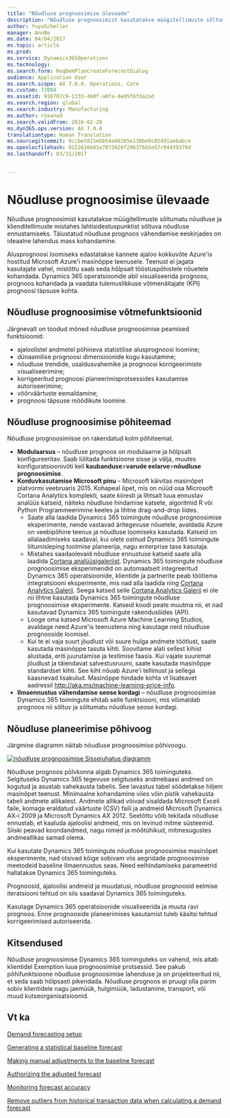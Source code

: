 ```yaml
---
title: "Nõudluse prognoosimise ülevaade"
description: "Nõudluse prognoosimist kasutatakse müügitellimuste sõltumatu nõudluse ja klienditellimuste mistahes lahtisidestuspunktist sõltuva nõudluse ennustamiseks. Täiustatud nõudluse prognoos vähendamise eeskirjades on ideaalne lahendus mass kohandamine."
author: YuyuScheller
manager: AnnBe
ms.date: 04/04/2017
ms.topic: article
ms.prod: 
ms.service: Dynamics365Operations
ms.technology: 
ms.search.form: ReqDemPlanCreateForecastDialog
audience: Application User
ms.search.scope: AX 7.0.0, Operations, Core
ms.custom: 72004
ms.assetid: 916707c9-1333-460f-a0fa-4e95f6fda2ad
ms.search.region: global
ms.search.industry: Manufacturing
ms.author: roxanad
ms.search.validFrom: 2016-02-28
ms.dyn365.ops.version: AX 7.0.0
translationtype: Human Translation
ms.sourcegitcommit: 9ccbe5815ebb54e00265e130be9c82491aebabce
ms.openlocfilehash: 9152616b81e7873426f296376b5e57c94439379d
ms.lasthandoff: 03/31/2017


---
```


# <a name="demand-forecasting-overview"></a>Nõudluse prognoosimise ülevaade

Nõudluse prognoosimist kasutatakse müügitellimuste sõltumatu nõudluse ja klienditellimuste mistahes lahtisidestuspunktist sõltuva nõudluse ennustamiseks. Täiustatud nõudluse prognoos vähendamise eeskirjades on ideaalne lahendus mass kohandamine.

Alusprognoosi loomiseks edastatakse kannete ajaloo kokkuvõte Azure'is hostitud Microsoft Azure'i masinõppe teenusele. Teenust ei jagata kasutajate vahel, mistõttu saab seda hõlpsalt tööstuspõhistele nõuetele kohandada. Dynamics 365 operatsioonide abil visualiseerida prognoos, prognoos kohandada ja vaadata tulemuslikkuse võtmenäitajate (KPI) prognoosi täpsuse kohta.

## <a name="key-features-of-demand-forecasting"></a>Nõudluse prognoosimise võtmefunktsioonid
Järgnevalt on toodud mõned nõudluse prognoosimise peamised funktsioonid:

-   ajaloolistel andmetel põhineva statistilise alusprognoosi loomine;
-   dünaamilise prognoosi dimensioonide kogu kasutamine;
-   nõudluse trendide, usaldusvahemike ja prognoosi korrigeerimiste visualiseerimine;
-   korrigeeritud prognoosi planeerimisprotsessides kasutamise autoriseerimine;
-   võõrväärtuste eemaldamine;
-   prognoosi täpsuse mõõdikute loomine.

## <a name="major-themes-in-demand-forecasting"></a>Nõudluse prognoosimise põhiteemad
Nõudluse prognoosimisse on rakendatud kolm põhiteemat.

-   **Modulaarsus** – nõudluse prognoos on modulaarne ja hõlpsalt konfigureeritav. Saab lülitada funktsioone sisse ja välja, muutes konfiguratsioonivõti kell **kaubanduse**&gt;**varude eelarve**&gt;**nõudluse prognoosimise**.
-   **Korduvkasutamise Microsoft pinu** – Microsoft käivitas masinõpet platvormi veebruaris 2015. Kohapeal õpet, mis on nüüd osa Microsoft Cortana Analytics komplekti, saate kiiresti ja lihtsalt luua ennustav analüüs katseid, näiteks nõudluse hindamise katsete, algoritmid R või Python Programmeerimine keeles ja lihtne drag-and-drop liides.
    -   Saate alla laadida Dynamics 365 toimingute nõudluse prognoosimise eksperimente, nende vastavad äritegevuse nõuetele, avaldada Azure on veebipõhine teenus ja nõudluse loomiseks kasutada. Katseid on allalaadimiseks saadaval, kui olete ostnud Dynamics 365 toimingute liitumisleping tootmise planeerija, nagu enterprise tase kasutaja.
    -   Mistahes saadaolevaid nõudluse ennustuse katseid saate alla laadida [Cortana analüüsigaleriist](https://gallery.cortanaanalytics.com/). Dynamics 365 toimingute nõudluse prognoosimise eksperimendid on automaatselt integreeritud Dynamics 365 operatsioonide, klientide ja partnerite peab töötlema integratsiooni eksperimente, mis nad alla laadida ning [Cortana Analytics Galerii](https://gallery.cortanaanalytics.com/). Seega katsed selle [Cortana Analytics Galerii](https://gallery.cortanaanalytics.com/) ei ole nii lihtne kasutada Dynamics 365 toimingute nõudluse prognoosimise eksperimente. Katseid koodi peate muutma nii, et nad kasutavad Dynamics 365 toimingute rakendusliides (API).
    -   Looge oma katsed Microsoft Azure Machine Learning Studios, avaldage need Azure'is teenustena ning kasutage neid nõudluse prognooside loomisel.
    -   Kui te ei vaja suurt jõudlust või suure hulga andmete töötlust, saate kasutada masinõppe tasuta kihti. Soovitame alati sellest kihist alustada, eriti juurutamise ja testimise faasis. Kui vajate suuremat jõudlust ja täiendavat salvestusruumi, saate kasutada masinõppe standardset kihti. See kiht nõuab Azure'i tellimust ja sellega kaasnevad lisakulud. Masinõppe hindade kohta vt lisateavet aadressil <http://aka.ms/machine-learning-price-info>.
-   **Ilmaennustus vähendamise seose kordagi** – nõudluse prognoosimise Dynamics 365 toimingute ehitab selle funktsiooni, mis võimaldab prognoos nii sõltuv ja sõltumatu nõudluse seose kordagi.

## <a name="basic-flow-in-demand-forecasting"></a>Nõudluse planeerimise põhivoog
Järgmine diagramm näitab nõudluse prognoosimise põhivoogu. 

[![nõudluse prognoosimise Sissejuhatus diagramm](./media/demand-forecasting-introduction.png)](./media/demand-forecasting-introduction.png)

Nõudluse prognoos põlvkonna algab Dynamics 365 toiminguteks. Selgituseks Dynamics 365 tegevuse selgituseks andmebaasi andmed on kogutud ja asustab vahekausta tabelis. See lavastus tabel söödetakse hiljem masinõpet teenust. Minimaalne kohandamine viies võin pistik vahekausta tabeli andmete allikatest. Andmete allikad võivad sisaldada Microsoft Exceli faile, komaga eraldatud väärtuste (CSV) faili ja andmeid Microsoft Dynamics AX-i 2009 ja Microsoft Dynamics AX 2012. Seetõttu võib tekitada nõudluse ennustab, et kaaluda ajaloolisi andmeid, mis on levinud mitme süsteemid. Siiski peavad koondandmed, nagu nimed ja mõõtühikud, mitmesugustes andmeallikas samad olema.

Kui kasutate Dynamics 365 toimingute nõudluse prognoosimise masinõpet eksperimente, nad otsivad kõige sobivam viis aegridade prognoosimise meetodeid baseline Ilmaennustus seas. Need eelhindamiseks parameetrid hallatakse Dynamics 365 toiminguteks. 

Prognoosid, ajaloolisi andmeid ja muudatusi, nõudluse prognoosid eelmise iteratsiooni tehtud on siis saadaval Dynamics 365 toiminguteks. 

Kasutage Dynamics 365 operatsioonide visualiseerida ja muuta ravi prognoos. Enne prognooside planeerimises kasutamist tuleb käsitsi tehtud korrigeerimised autoriseerida.

## <a name="limitations"></a>Kitsendused
Nõudluse prognoosimise Dynamics 365 toiminguteks on vahend, mis aitab klientidel Exemption luua prognoosimise protsessid. See pakub põhifunktsioone nõudluse prognoosimise lahenduse ja on projekteeritud nii, et seda saab hõlpsasti pikendada. Nõudluse prognoos ei pruugi olla parim sobiv klientidele nagu jaemüük, hulgimüük, ladustamine, transport, või muud kutseorganisatsioonid.

<a name="see-also"></a>Vt ka
--------

[Demand forecasting setup](demand-forecasting-setup.md)

[Generating a statistical baseline forecast](generate-statistical-baseline-forecast.md)

[Making manual adjustments to the baseline forecast](manual-adjustments-baseline-forecast.md)

[Authorizing the adjusted forecast](authorize-adjusted-forecast.md)

[Monitoring forecast accuracy](monitor-forecast-accuracy.md)

[Remove outliers from historical transaction data when calculating a demand forecast](remove-historical-outliers-calculating-demand-forecast.md)


